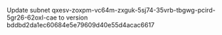 Update subnet qxesv-zoxpm-vc64m-zxguk-5sj74-35vrb-tbgwg-pcird-5gr26-62oxl-cae to version bddbd2da1ec60684e5e79609d40e55d4acac6617
